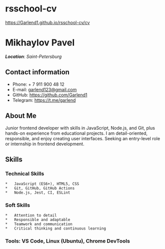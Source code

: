 # rsschool-cv
https://Garlend1.github.io/rsschool-cv/cv

# Mikhaylov Pavel
***Location***: *Saint-Petersburg*

## Contact information
* Phone: + 7 911 900 48 12
* E-mail: garlend123@gmail.com
* GitHub: https://github.com/Garlend1
* Telegram: https://t.me/garlend

## About Me
Junior frontend developer with skills in JavaScript, Node.js, and Git, plus hands-on experience from educational projects. I am detail-oriented, responsible, and enjoy creating user interfaces. Seeking an entry-level role or internship in frontend development.

## Skills
### Technical Skills

	*	JavaScript (ES6+), HTML5, CSS
	*	Git, GitHub, GitHub Actions
	*	Node.js, Jest, CI, ESLint

### Soft Skills

	*	Attention to detail
	*	Responsible and adaptable
	*	Teamwork and communication
	*	Critical thinking and continuous learning

### Tools: VS Code, Linux (Ubuntu), Chrome DevTools



